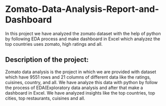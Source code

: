 # Zomato-Data-Analysis-Report-and-Dashboard
In this project we have analyzed the zomato dataset with the help of python by following EDA process and make dashboard in Excel which analyzez the top countries uses zomato, high ratings and all.

## Description of the project:
Zomato data analysis is the project in which we are provided with dataset which have 9551 rows and 21 columns of different data like the ratings, cuisines, country, and all. We have analyze this data with python by follow the process of EDA(Exploratory data analysis and after that make a dashboard in Excel. We have analyzed insights like the top countries, top cities, top restaurants, cuisines and all. 
